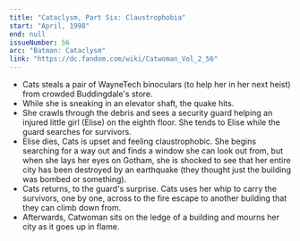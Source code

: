 ```yaml
---
title: "Cataclysm, Part Six: Claustrophobia"
start: "April, 1998"
end: null
issueNumber: 56
arc: "Batman: Cataclysm"
link: "https://dc.fandom.com/wiki/Catwoman_Vol_2_56"
---
```


- Cats steals a pair of WayneTech binoculars (to help her in her next heist) from crowded Buddingdale's store.
- While she is sneaking in an elevator shaft, the quake hits.
- She crawls through the debris and sees a security guard helping an injured little girl (Elise) on the eighth floor. She tends to Elise while the guard searches for survivors.
- Elise dies, Cats is upset and feeling claustrophobic. She begins searching for a way out and finds a window she can look out from, but when she lays her eyes on Gotham, she is shocked to see that her entire city has been destroyed by an earthquake (they thought just the building was bombed or something).
- Cats returns, to the guard's surprise. Cats uses her whip to carry the survivors, one by one, across to the fire escape to another building that they can climb down from.
- Afterwards, Catwoman sits on the ledge of a building and mourns her city as it goes up in flame.
